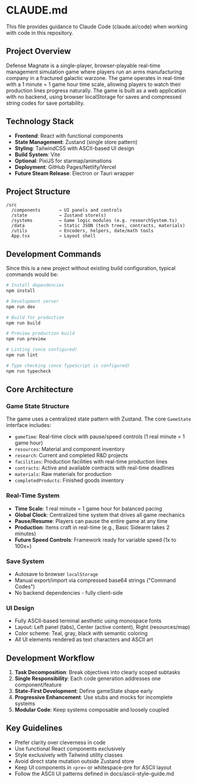 # CLAUDE.md

This file provides guidance to Claude Code (claude.ai/code) when working with code in this repository.

## Project Overview

Defense Magnate is a single-player, browser-playable real-time management simulation game where players run an arms manufacturing company in a fractured galactic warzone. The game operates in real-time with a 1 minute = 1 game hour time scale, allowing players to watch their production lines progress naturally. The game is built as a web application with no backend, using browser localStorage for saves and compressed string codes for save portability.

## Technology Stack

- **Frontend**: React with functional components
- **State Management**: Zustand (single store pattern)
- **Styling**: TailwindCSS with ASCII-based UI design
- **Build System**: Vite
- **Optional**: PixiJS for starmap/animations
- **Deployment**: GitHub Pages/Netlify/Vercel
- **Future Steam Release**: Electron or Tauri wrapper

## Project Structure

```
/src
  /components       → UI panels and controls
  /state            → Zustand store(s)
  /systems          → Game logic modules (e.g. researchSystem.ts)
  /data             → Static JSON (tech trees, contracts, materials)
  /utils            → Encoders, helpers, date/math tools
  App.tsx           → Layout shell
```

## Development Commands

Since this is a new project without existing build configuration, typical commands would be:

```bash
# Install dependencies
npm install

# Development server
npm run dev

# Build for production
npm run build

# Preview production build
npm run preview

# Linting (once configured)
npm run lint

# Type checking (once TypeScript is configured)
npm run typecheck
```

## Core Architecture

### Game State Structure
The game uses a centralized state pattern with Zustand. The core `GameState` interface includes:
- `gameTime`: Real-time clock with pause/speed controls (1 real minute = 1 game hour)
- `resources`: Material and component inventory
- `research`: Current and completed R&D projects
- `facilities`: Production facilities with real-time production lines
- `contracts`: Active and available contracts with real-time deadlines
- `materials`: Raw materials for production
- `completedProducts`: Finished goods inventory

### Real-Time System
- **Time Scale**: 1 real minute = 1 game hour for balanced pacing
- **Global Clock**: Centralized time system that drives all game mechanics
- **Pause/Resume**: Players can pause the entire game at any time
- **Production**: Items craft in real-time (e.g., Basic Sidearm takes 2 minutes)
- **Future Speed Controls**: Framework ready for variable speed (1x to 100x+)

### Save System
- Autosave to browser `localStorage`
- Manual export/import via compressed base64 strings ("Command Codes")
- No backend dependencies - fully client-side

### UI Design
- Fully ASCII-based terminal aesthetic using monospace fonts
- Layout: Left panel (tabs), Center (active content), Right (resources/map)
- Color scheme: Teal, gray, black with semantic coloring
- All UI elements rendered as text characters and ASCII art

## Development Workflow

1. **Task Decomposition**: Break objectives into clearly scoped subtasks
2. **Single Responsibility**: Each code generation addresses one component/feature
3. **State-First Development**: Define gameState shape early
4. **Progressive Enhancement**: Use stubs and mocks for incomplete systems
5. **Modular Code**: Keep systems composable and loosely coupled

## Key Guidelines

- Prefer clarity over cleverness in code
- Use functional React components exclusively
- Style exclusively with Tailwind utility classes
- Avoid direct state mutation outside Zustand store
- Keep UI components in `<pre>` or whitespace-pre for ASCII layout
- Follow the ASCII UI patterns defined in docs/ascii-style-guide.md